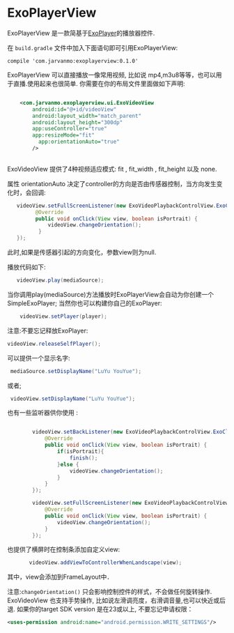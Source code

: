 # ExoPlayerView
ExoPlayerView 是一款简基于[ExoPlayer](https://github.com/google/ExoPlayer)的播放器控件.


在 `build.gradle` 文件中加入下面语句即可引用ExoPlayerView:

    compile 'com.jarvanmo:exoplayerview:0.1.0'
ExoPlayerView 可以直接播放一像常用视频, 比如说 mp4,m3u8等等，也可以用于直播.使用起来也很简单.
你需要在你的布局文件里面做如下声明:
```xml

    <com.jarvanmo.exoplayerview.ui.ExoVideoView
        android:id="@+id/videoView"
        android:layout_width="match_parent"
        android:layout_height="300dp"
        app:useController="true"
        app:resizeMode="fit"
          app:orientationAuto="true"
        />
        
```
ExoVideoView 提供了4种视频适应模式: fit ,  fit_width , fit_height
以及 none.


属性 orientationAuto 决定了controller的方向是否由传感器控制，当方向发生变化时，会回调:
```java
   videoView.setFullScreenListener(new ExoVideoPlaybackControlView.ExoClickListener() {
         @Override
         public void onClick(View view, boolean isPortrait) {
             videoView.changeOrientation();
          }
   });
```
此时,如果是传感器引起的方向变化，参数view则为null.

播放代码如下:
```java
   videoView.play(mediaSource);
```
当你调用play(mediaSource)方法播放时ExoPlayerView会自动为你创建一个SimpleExoPlayer;
当然你也可以构建你自己的ExoPlayer:
```java
    videoView.setPlayer(player);
```
注意:不要忘记释放ExoPlayer:
```java
videoView.releaseSelfPlayer();
```
可以提供一个显示名字:
```java
 mediaSource.setDisplayName("LuYu YouYue");
```
或者;
```java
 videoView.setDisplayName("LuYu YouYue");
```



也有一些监听器供你使用 :
```java

        videoView.setBackListener(new ExoVideoPlaybackControlView.ExoClickListener() {
            @Override
            public void onClick(View view, boolean isPortrait) {
                if(isPortrait){
                    finish();
                }else {
                    videoView.changeOrientation();
                }
            }
        });

```

```java
        videoView.setFullScreenListener(new ExoVideoPlaybackControlView.ExoClickListener() {
            @Override
            public void onClick(View view, boolean isPortrait) {
                videoView.changeOrientation();
            }
        });
```
也提供了横屏时在控制条添加自定义view:

```java
       videoView.addViewToControllerWhenLandscape(view);
```
其中，view会添加到FrameLayout中．

注意:`changeOrientation()` 只会影响控制控件的样式，不会做任何旋转操作.
ExoVideoView 也支持手势操作, 比如说左滑调亮度，右滑调音量,也可以快近或后退.
如果你的target SDK version 是在23或以上, 不要忘记申请权限：
```xml
<uses-permission android:name="android.permission.WRITE_SETTINGS"/>
```